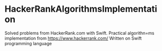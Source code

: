 # HackerRankAlgorithmsImplementation
Solved problems from HackerRank.com with Swift.
Practical algorithn=ms implementation from https://www.hackerrank.com/
Written on Swift programming language
